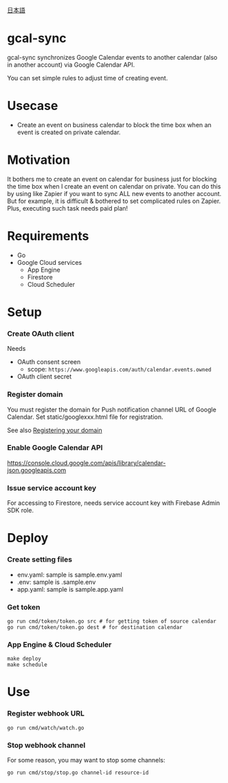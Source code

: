 [日本語](https://github.com/shiraily/gcal-sync/blob/main/README.ja.md)

# gcal-sync

gcal-sync synchronizes Google Calendar events to another calendar (also in another account) via Google Calendar API.

You can set simple rules to adjust time of creating event.

# Usecase

- Create an event on business calendar to block the time box when an event is created on private calendar.

# Motivation

It bothers me to create an event on calendar for business just for blocking the time box when I create an event on calendar on private.
You can do this by using like Zapier if you want to sync ALL new events to another account.
But for example, it is difficult & bothered to set complicated rules on Zapier. Plus, executing such task needs paid plan!

# Requirements

- Go
- Google Cloud services
  - App Engine
  - Firestore
  - Cloud Scheduler

# Setup

### Create OAuth client

Needs

- OAuth consent screen
  - scope: `https://www.googleapis.com/auth/calendar.events.owned`
- OAuth client secret

### Register domain

You must register the domain for Push notification channel URL of Google Calendar.
Set static/googlexxx.html file for registration.

See also [Registering your domain](https://developers.google.com/calendar/api/guides/push#registering-your-domain)

### Enable Google Calendar API

https://console.cloud.google.com/apis/library/calendar-json.googleapis.com

### Issue service account key

For accessing to Firestore, needs service account key with Firebase Admin SDK role.

# Deploy

### Create setting files

- env.yaml: sample is sample.env.yaml
- .env: sample is .sample.env
- app.yaml: sample is sample.app.yaml

### Get token

```
go run cmd/token/token.go src # for getting token of source calendar
go run cmd/token/token.go dest # for destination calendar
```

### App Engine & Cloud Scheduler

```
make deploy
make schedule
```

# Use

### Register webhook URL

```
go run cmd/watch/watch.go
```

### Stop webhook channel

For some reason, you may want to stop some channels:

```
go run cmd/stop/stop.go channel-id resource-id
```
